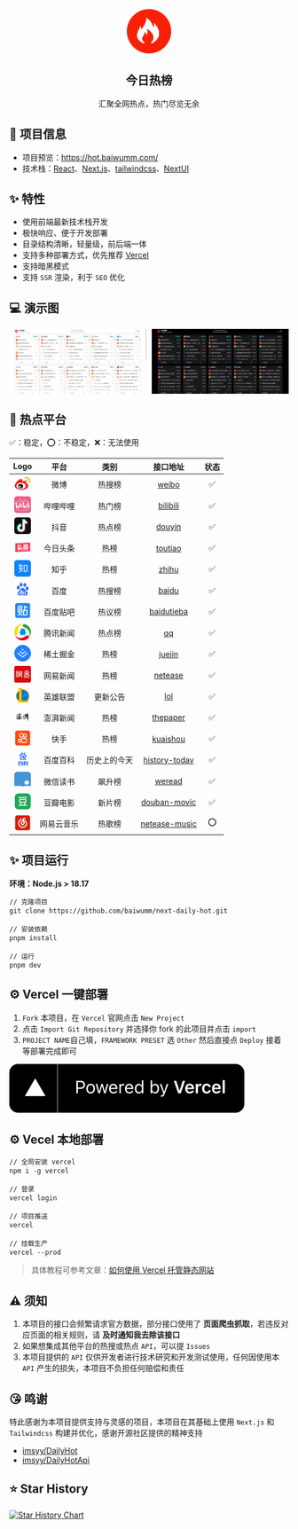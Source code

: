 <div align="center">
<img alt="logo" src="./public/logo.svg" width="80"/>
<h2>今日热榜</h2>
<p>汇聚全网热点，热门尽览无余</p>
</div>

## 🚩 项目信息
* 项目预览：https://hot.baiwumm.com/
* 技术栈：[React](https://react.dev/)、[Next.js](https://nextjs.org/)、[tailwindcss](https://www.tailwindcss.cn/)、[NextUI](https://nextui.org/)

## ✨ 特性
* 使用前端最新技术栈开发
* 极快响应、便于开发部署
* 目录结构清晰，轻量级，前后端一体
* 支持多种部署方式，优先推荐 [Vercel](https://vercel.com/)
* 支持暗黑模式
* 支持 `SSR` 渲染，利于 `SEO` 优化 

## 💻 演示图

<div style="display:flex;justify-content:space-between;">
<img alt="亮色模式" src="./src/assets/light.png" style="width:49%;"/>
<img alt="暗色模式" src="./src/assets/dark.png" style="width:49%;"/>
</div>

## 💯 热点平台

✅：稳定，⭕：不稳定，❌：无法使用 

| **Logo**    | **平台**     | **类别** | **接口地址** | **状态** |
| :--------: | :--------: | :--------: | :--------: |:--------: |
|<img alt="微博" src="./public/weibo.svg" width="30" style="display:inline-block"/>| 微博     | 热搜榜 | [weibo](./src/app/api/weibo)   | ✅ |
|<img alt="哔哩哔哩" src="./public/bilibili.svg" width="30" style="display:inline-block"/>| 哔哩哔哩  | 热门榜   | [bilibili](./src/app/api/bilibili)   | ✅ |
|<img alt="抖音" src="./public/douyin.svg" width="30" style="display:inline-block"/>| 抖音     | 热点榜 | [douyin](./src/app/api/douyin)   | ✅ |
|<img alt="今日头条" src="./public/toutiao.svg" width="30" style="display:inline-block"/>| 今日头条 | 热榜     | [toutiao](./src/app/api/toutiao)   | ✅ |
|<img alt="知乎" src="./public/zhihu.svg" width="30" style="display:inline-block"/>| 知乎     | 热榜 | [zhihu](./src/app/api/zhihu)   | ✅ |
|<img alt="百度" src="./public/baidu.svg" width="30" style="display:inline-block"/>| 百度     | 热搜榜 | [baidu](./src/app/api/baidu)   | ✅ |
|<img alt="百度贴吧" src="./public/baidutieba.svg" width="30" style="display:inline-block"/>| 百度贴吧  | 热议榜   | [baidutieba](./src/app/api/baidutieba)   | ✅ |
|<img alt="腾讯新闻" src="./public/qq.svg" width="30" style="display:inline-block"/>| 腾讯新闻   | 热点榜  | [qq](./src/app/api/qq)   | ✅ |
|<img alt="稀土掘金" src="./public/juejin.svg" width="30" style="display:inline-block"/>| 稀土掘金   | 热榜  | [juejin](./src/app/api/juejin)   | ✅ |
|<img alt="网易新闻微博" src="./public/netease.svg" width="30" style="display:inline-block"/>| 网易新闻    | 热榜 | [netease](./src/app/api/netease)   | ✅ |
|<img alt="英雄联盟" src="./public/lol.svg" width="30" style="display:inline-block"/>| 英雄联盟  | 更新公告   | [lol](./src/app/api/lol)   | ✅ |
|<img alt="澎湃新闻" src="./public/thepaper.svg" width="30" style="display:inline-block"/>| 澎湃新闻 | 热榜   | [thepaper](./src/app/api/thepaper)   | ✅ |
|<img alt="快手" src="./public/kuaishou.svg" width="30" style="display:inline-block"/>| 快手 | 热榜   | [kuaishou](./src/app/api/kuaishou)   | ✅ |
|<img alt="历史上的今天" src="./public/history-today.svg" width="30" style="display:inline-block"/>| 百度百科 | 历史上的今天   | [history-today](./src/app/api/history-today)   | ✅ |
|<img alt="微信读书" src="./public/weread.svg" width="30" style="display:inline-block"/>| 微信读书 | 飙升榜   | [weread](./src/app/api/weread)   | ✅ |
|<img alt="豆瓣电影" src="./public/douban-movic.svg" width="30" style="display:inline-block"/>| 豆瓣电影 | 新片榜   | [douban-movic](./src/app/api/douban-movic)   | ✅ |
|<img alt="网易云音乐" src="./public/netease-music.svg" width="30" style="display:inline-block"/>| 网易云音乐 | 热歌榜   | [netease-music](./src/app/api/netease-music)   | ⭕ |

## ✨ 项目运行
**环境：Node.js > 18.17**

```
// 克隆项目
git clone https://github.com/baiwumm/next-daily-hot.git

// 安装依赖
pnpm install

// 运行
pnpm dev
```

## ⚙️ Vercel 一键部署
1. `Fork` 本项目，在 `Vercel` 官网点击 `New Project`
2. 点击 `Import Git Repository` 并选择你 fork 的此项目并点击 `import`
3. `PROJECT NAME`自己填，`FRAMEWORK PRESET` 选 `Other` 然后直接点 `Deploy` 接着等部署完成即可

<a href="https://vercel.com/dashboard" target="_blank">
<img alt="vercel 部署" src="./src/assets/vercel.svg" />
</a>

## ⚙️ Vecel 本地部署
```
// 全局安装 vercel
npm i -g vercel

// 登录
vercel login

// 项目推送
vercel

// 挂载生产
vercel --prod
```
> 具体教程可参考文章：[如何使用 Vercel 托管静态网站](https://baiwumm.com/p/5zzij7bt)

## ⚠️ 须知
1. 本项目的接口会频繁请求官方数据，部分接口使用了 **页面爬虫抓取**，若违反对应页面的相关规则，请 **及时通知我去除该接口**
2. 如果想集成其他平台的热搜或热点 `API`，可以提 `Issues` 
3. 本项目提供的 `API` 仅供开发者进行技术研究和开发测试使用，任何因使用本 `API` 产生的损失，本项目不负担任何赔偿和责任

## 😘 鸣谢
特此感谢为本项目提供支持与灵感的项目，本项目在其基础上使用 `Next.js` 和 `Tailwindcss` 构建并优化，感谢开源社区提供的精神支持

- [imsyy/DailyHot](https://github.com/imsyy/DailyHot)
- [imsyy/DailyHotApi](https://github.com/imsyy/DailyHotApi)

## ⭐ Star History

[![Star History Chart](https://api.star-history.com/svg?repos=baiwumm/react-daily-hot&type=Date)](https://star-history.com/#baiwumm/react-daily-hot&Date)
